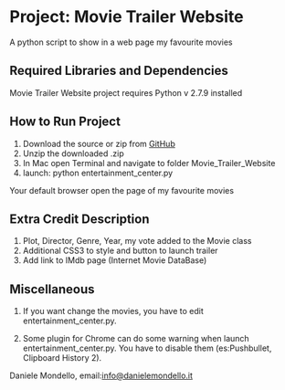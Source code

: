 Project: Movie Trailer Website  
================================
A python script to show in a web page my favourite movies

Required Libraries and Dependencies
-----------------------------------

Movie Trailer Website  project requires Python v 2.7.9 installed

How to Run Project
------------------

1. Download the source or zip from [GitHub](https://github.com/dmondello/Movie_Trailer_Website)
2. Unzip the downloaded .zip
3. In Mac open Terminal and navigate to folder Movie_Trailer_Website
4. launch: python entertainment_center.py

Your default browser open the page of my favourite movies

Extra Credit Description
------------------------
1. Plot, Director, Genre, Year, my vote added to the Movie class
2. Additional CSS3 to style and button to launch trailer
3. Add link to IMdb page (Internet Movie DataBase)

Miscellaneous
-------------
1. If you want change the movies, you have to edit entertainment_center.py.

2. Some plugin for Chrome can do some warning when launch entertainment_center.py.
   You have to disable them (es:Pushbullet, Clipboard History 2).

Daniele Mondello, email:info@danielemondello.it